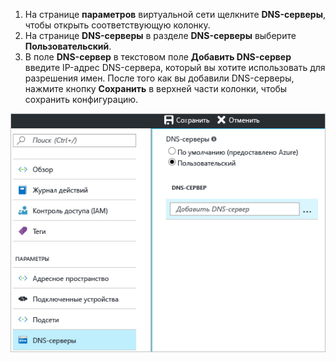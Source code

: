 1. На странице **параметров** виртуальной сети щелкните **DNS-серверы**, чтобы открыть соответствующую колонку.
2. На странице **DNS-серверы** в разделе **DNS-серверы** выберите **Пользовательский**.
3. В поле **DNS-сервер** в текстовом поле **Добавить DNS-сервер** введите IP-адрес DNS-сервера, который вы хотите использовать для разрешения имен. После того как вы добавили DNS-серверы, нажмите кнопку **Сохранить** в верхней части колонки, чтобы сохранить конфигурацию.

  ![Пользовательский DNS](./media/vpn-gateway-add-dns-rm-portal/add_dns.png)
